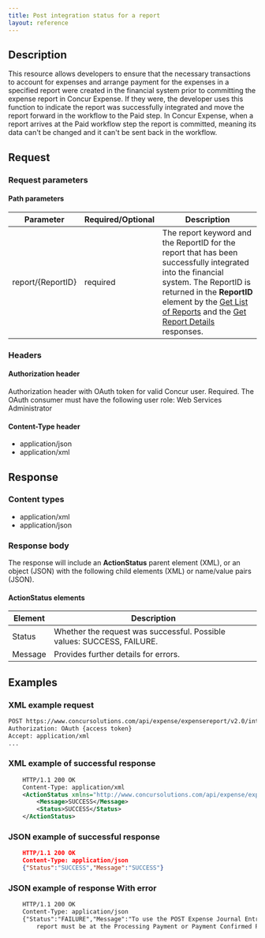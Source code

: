 ```yaml
---
title: Post integration status for a report
layout: reference
---
```


## Description
This resource allows developers to ensure that the necessary transactions to account for expenses and arrange payment for the expenses in a specified report were created in the financial system prior to committing the expense report in Concur Expense. If they were, the developer uses this function to indicate the report was successfully integrated and move the report forward in the workflow to the Paid step. In Concur Expense, when a report arrives at the Paid workflow step the report is committed, meaning its data can't be changed and it can't be sent back in the workflow.

## Request

### Request parameters

#### Path parameters

| Parameter |Required/Optional| Description |
|-----------------|--------|-----------------------------|
| report/{ReportID} | required | The report keyword and the ReportID for the report that has been successfully integrated into the financial system. The ReportID is returned in the **ReportID** element by the [Get List of Reports][1] and the [Get Report Details][2] responses.

### Headers

#### Authorization header
Authorization header with OAuth token for valid Concur user. Required. The OAuth consumer must have the following user role: Web Services Administrator

#### Content-Type header
* application/json
* application/xml

## Response

### Content types

* application/xml
* application/json

### Response body

The response will include an **ActionStatus** parent element (XML), or an object (JSON) with the following child elements (XML) or name/value pairs (JSON).

#### ActionStatus elements

|Element | Description |
|--- | --- |
| Status | Whether the request was successful. Possible values: SUCCESS, FAILURE. |
| Message | Provides further details for errors. |

##  Examples

### XML example request

```xml
POST https://www.concursolutions.com/api/expense/expensereport/v2.0/integrationstatus/report/nx2WRNzp18$wjehk%wqEL6EDHRwi9r$paQS1UqyL6a454QitqQ HTTP/1.1
Authorization: OAuth {access token}
Accept: application/xml
...
```

### XML example of successful response

```xml
    HTTP/1.1 200 OK
    Content-Type: application/xml
    <ActionStatus xmlns="http://www.concursolutions.com/api/expense/expensereport/2011/03" xmlns:i="http://www.w3.org/2001/XMLSchema-instance">
        <Message>SUCCESS</Message>
        <Status>SUCCESS</Status>
    </ActionStatus>
```

###  JSON example of successful response

```json
    HTTP/1.1 200 OK
    Content-Type: application/json
    {"Status":"SUCCESS","Message":"SUCCESS"}
```

###  JSON example of response With error

```xml
    HTTP/1.1 200 OK
    Content-Type: application/json
    {"Status":"FAILURE","Message":"To use the POST Expense Journal Entry Job Key the
        report must be at the Processing Payment or Payment Confirmed Payment Status."}
```


[1]: https://developer.concur.com/node/487
[2]: https://developer.concur.com/node/487
[3]: https://developer.concur.com/reference/http-codes
